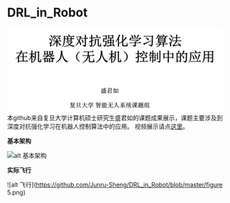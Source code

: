 # DRL_in_Robot
![alt ](https://github.com/Junru-Sheng/DRL_in_Robot/blob/master/1.png)
本github来自复旦大学计算机硕士研究生盛君如的课题成果展示，课题主要涉及到深度对抗强化学习在机器人控制算法中的应用。
视频展示请点[这里](https://github.com/Junru-Sheng/DRL_in_Robot/blob/master/%E6%B7%B1%E5%BA%A6%E5%AF%B9%E6%8A%97%E5%BC%BA%E5%8C%96%E5%AD%A6%E4%B9%A0%E5%9C%A8%E6%9C%BA%E5%99%A8%E4%BA%BA%E6%8E%A7%E5%88%B6%E4%B8%AD%E7%9A%84%E5%BA%94%E7%94%A8.mp4)。

**基本架构**

![alt 基本架构](https://github.com/Junru-Sheng/DRL_in_Robot/blob/master/0.png)

**实际飞行**

![alt 飞行](https://github.com/Junru-Sheng/DRL_in_Robot/blob/master/figure 5.png)
